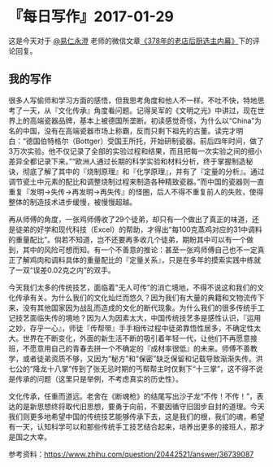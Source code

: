 # 『每日写作』2017-01-29

这是今天对于  [@易仁永澄](http://weibo.com/u/1640237087)  老师的微信文章[《378年的老店后厨选主内幕》](http://mp.weixin.qq.com/s/3q9fwYyEZidc_tBfhVDUVA)下的评论回复。

## 我的写作

很多人写偷师和学习方面的感悟，但我思考角度和他人不一样，不吐不快，特地思考了一天，从『文化传承』角度看问题。记得吴军的《文明之光》中讲过，现在世界上的高端瓷器品牌，基本上被德国所垄断。初读感觉奇怪，为什么以“China”为名的中国，没有在高端瓷器市场上称霸，反而只剩下祖先的古董。读完才明白：“德国伯特格尔（Bottger）受国王所托，开始研制瓷器。前后四年时间，做了3万次实验。他不仅记录了全部的实验过程和结果，而且把每一次实验之间的细小差异全都记录下来。”“欧洲人通过长期的科学实验和材料分析，终于掌握制造秘诀，彻底了解了其中的『烧制原理』和『化学原理』，并有了『定量的分析』。通过调节瓷土中元素的配比和调整烧制过程来制造各种精致瓷器。”而中国的瓷器则一直重复『发明→失传→再发明→再失传』的怪圈，后人不得不重复前人的失败，使得整体的制造技术进步缓慢，被慢慢超越。

再从师傅的角度，一张鸡师傅收了29个徒弟，却只有一个做出了真正的味道，还是徒弟的好学和现代科技（Excel）的帮助，才得出“每100克蒸鸡对应的31中调料的重量配比”。倘若不知道，岂不还要再多收几个徒弟，期盼其中可以有一个做到，其中的风险可想而知。有一个不善意的推论：甚至一张鸡师傅自己也不一定真正了解鸡肉和调料具体的重量配比的『定量关系』，只是在多年的摸索实践中练就了一双“误差0.02克之内”的双手。

今天我们太多的传统技艺，面临着"无人可传"的消亡境地，不得不说这和我们的文化传承有关。为什么我们的文化灿烂而悠久？因为我们有大量的典籍和文物流传下来，没有其他国家因为战乱而造成的文化的断代现象。为什么我们的很多传统手工记技艺面临失传的境地？因为人为因素太大，中国传统技艺多是感性认识，『运用之妙，存乎一心』，师徒『传帮带』手手相传过程中徒弟靠悟性居多，不确定性太大。世界在不断变化，外面的新生活不断的吸引着年轻一代，让他们不再愿意接班，不愿意用自己的青春去拼一个不确定的『成材率很低』的未来。师傅不善教学，或者徒弟资质不够，又因为“秘方”和“保密”缺乏保留和记载导致渐渐失传。洪七公的“降龙十八掌”传到了张无忌时期的丐帮帮主时仅剩下“十三掌”，这不得不说是传承的问题（这里只是举例，不考虑真实的历史性）。

文化传承，任重而道远。老舍在《断魂枪》的结尾写出沙子龙“不传！不传！”，表达的是新思想终将取代旧思想，要勇于向前，不要因循守旧固步自封的道理。今天我们则更多地希望中国的传统技艺能够传承下去，这是我们的根，我们的魂，希望有一天，认知科学可以和那些传统手工技艺结合起来，培养出更多的接班人，那才是国之大幸。


参考资料：https://www.zhihu.com/question/20442521/answer/36739087